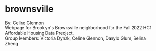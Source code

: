 # brownsville

By: Celine Glennon \
Webpage for Brooklyn's Brownsville neighborhood for the Fall 2022 HC1 Affordable Housing Data Preoject. \
Group Members: Victoria Dynak, Celine Glennon, Danylo Glum, Selina Zheng
